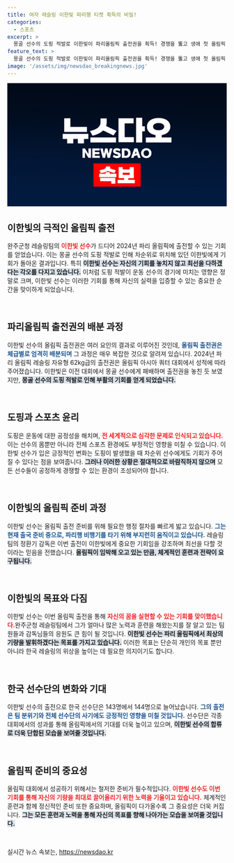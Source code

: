 ```yaml
---
title: 여자 레슬링 이한빛 파리행 티켓 획득의 비밀!
categories:
  - 스포츠
excerpt: >
  몽골 선수의 도핑 적발로 이한빛이 파리올림픽 출전권을 획득! 경쟁을 뚫고 생애 첫 올림픽 무대에 서게 된 이한빛 선수의 기적 같은 스토리를 확인하세요!
feature_text: >
  몽골 선수의 도핑 적발로 이한빛이 파리올림픽 출전권을 획득! 경쟁을 뚫고 생애 첫 올림픽 무대에 서게 된 이한빛 선수의 기적 같은 스토리를 확인하세요!
image: '/assets/img/newsdao_breakingnews.jpg'
---
```


<p><img src="/assets/img/newsdao_breakingnews.jpg" alt="bookingtag 속보" /></p>

<h2 data-ke-size="size26">이한빛의 극적인 올림픽 출전</h2>

<p data-ke-size="size16">완주군청 레슬링팀의 <b><span style="color: #ee2323;">이한빛 선수</span></b>가 드디어 2024년 파리 올림픽에 출전할 수 있는 기회를 얻었습니다. 이는 몽골 선수의 도핑 적발로 인해 차순위로 위치해 있던 이한빛에게 기회가 돌아온 결과입니다. 특히 <b><span style="background-color: #21538527;">이한빛 선수는 자신의 기회를 놓치지 않고 최선을 다하겠다는 각오를 다지고 있습니다.</span></b> 이처럼 도핑 적발이 운동 선수의 경기에 미치는 영향은 정말로 크며, 이한빛 선수는 이러한 기회를 통해 자신의 실력을 입증할 수 있는 중요한 순간을 맞이하게 되었습니다.</p>

<p data-ke-size="size16">&nbsp;</p>

<h2 data-ke-size="size26">파리올림픽 출전권의 배분 과정</h2>

<p data-ke-size="size16">이한빛 선수의 올림픽 출전권은 여러 요인의 결과로 이루어진 것인데, <b><span style="color: #1a5490;">올림픽 출전권은 체급별로 엄격히 배분되며</span></b> 그 과정은 매우 복잡한 것으로 알려져 있습니다. 2024년 파리 올림픽 레슬링 자유형 62kg급의 출전권은 올림픽 아시아 쿼터 대회에서 성적에 따라 주어졌습니다. 이한빛은 이전 대회에서 몽골 선수에게 패배하며 출전권을 놓친 듯 보였지만, <b><span style="background-color: #21538527;">몽골 선수의 도핑 적발로 인해 부활의 기회를 얻게 되었습니다.</span></b></p>

<p data-ke-size="size16">&nbsp;</p>

<h2 data-ke-size="size26">도핑과 스포츠 윤리</h2>

<p data-ke-size="size16">도핑은 운동에 대한 공정성을 해치며, <b><span style="color: #ee2323;">전 세계적으로 심각한 문제로 인식되고 있습니다.</span></b> 이는 선수의 몸뿐만 아니라 전체 스포츠 환경에도 부정적인 영향을 미칠 수 있습니다. 이한빛 선수가 입은 긍정적인 변화는 도핑이 발생했을 때 차순위 선수에게도 기회가 주어질 수 있다는 점을 보여줍니다. <b><span style="background-color: #21538527;">그러나 이러한 상황은 절대적으로 바람직하지 않으며</span></b> 모든 선수들이 공정하게 경쟁할 수 있는 환경이 조성되어야 합니다.</p>

<p data-ke-size="size16">&nbsp;</p>

<h2 data-ke-size="size26">이한빛의 올림픽 준비 과정</h2>

<p data-ke-size="size16">이한빛 선수는 올림픽 출전 준비를 위해 필요한 행정 절차를 빠르게 밟고 있습니다. <b><span style="color: #1a5490;">그는 현재 출국 준비 중으로, 파리행 비행기를 타기 위해 부지런히 움직이고 있습니다.</span></b> 레슬링팀의 정환기 감독은 이번 출전이 이한빛에게 중요한 기회임을 강조하며 최선을 다할 것이라는 믿음을 전했습니다. <b><span style="background-color: #21538527;">올림픽이 임박해 오고 있는 만큼, 체계적인 훈련과 전략이 요구됩니다.</span></b></p>

<p data-ke-size="size16">&nbsp;</p>

<h2 data-ke-size="size26">이한빛의 목표와 다짐</h2>

<p data-ke-size="size16">이한빛 선수는 이번 올림픽 출전을 통해 <b><span style="color: #ee2323;">자신의 꿈을 실현할 수 있는 기회를 맞이했습니다.</span></b>완주군청 레슬링팀에서 그가 얼마나 많은 노력과 훈련을 해왔는지를 잘 알고 있는 팀원들과 감독님들의 응원도 큰 힘이 될 것입니다. <b><span style="background-color: #21538527;">이한빛 선수는 파리 올림픽에서 최상의 기량을 발휘하겠다는 목표를 가지고 있습니다.</span></b> 이러한 목표는 단순히 개인의 목표 뿐만 아니라 한국 레슬링의 위상을 높이는 데 필요한 의지이기도 합니다.</p>

<p data-ke-size="size16">&nbsp;</p>

<h2 data-ke-size="size26">한국 선수단의 변화와 기대</h2>

<p data-ke-size="size16">이한빛 선수의 출전으로 한국 선수단은 143명에서 144명으로 늘어났습니다. <b><span style="color: #1a5490;">그의 출전은 팀 분위기와 전체 선수단의 사기에도 긍정적인 영향을 미칠 것입니다.</span></b> 선수단은 각종 대회에서의 성과를 통해 올림픽에서의 기대를 더욱 높이고 있으며, <b><span style="background-color: #21538527;">이한빛 선수의 합류로 더욱 단합된 모습을 보여줄 것입니다.</span></b></p>

<p data-ke-size="size16">&nbsp;</p>

<h2 data-ke-size="size26">올림픽 준비의 중요성</h2>

<p data-ke-size="size16">올림픽 대회에서 성공하기 위해서는 철저한 준비가 필수적입니다. <b><span style="color: #ee2323;">이한빛 선수도 이번 기회를 통해 자신의 기량을 최대로 끌어올리기 위한 노력을 기울이고 있습니다.</span></b> 체계적인 훈련과 함께 정신적인 준비 또한 중요하며, 올림픽이 다가올수록 그 중요성은 더욱 커집니다. <b><span style="background-color: #21538527;">그는 모든 훈련과 노력을 통해 자신의 목표를 향해 나아가는 모습을 보여줄 것입니다.</span></b></p>

<p data-ke-size="size16">&nbsp;</p>
실시간 뉴스 속보는, <a href="https://newsdao.kr" rel="dofollow">https://newsdao.kr</a>


